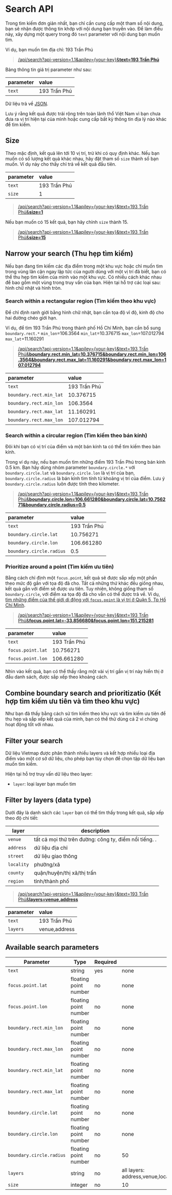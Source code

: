 # Search API

Trong tìm kiếm đơn giản nhất, bạn chỉ cần cung cấp một tham số nội dung, bạn sẽ nhận được thông tin khớp với nội dung bạn truyền vào. Để làm điều này, xây dựng một query trong đó `text` parameter với nội dung bạn muốn tìm.

Ví dụ, bạn muốn tìm địa chỉ: 193 Trần Phú

> [/api/search?api-version=1.1&apiley={your-key}&__text=193 Trần Phú__](https://maps.vietmap.vn/api/search?text=193%20tr%E1%BA%A7n%20ph%C3%BA)

Bảng thông tin giá trị parameter như sau:

| parameter | value |
| :--- | :--- |
| `text` | 193 Trần Phú |

Dữ liệu trả về [JSON](/response.md).


Lưu ý rằng kết quả được trải rộng trên toàn lãnh thổ Việt Nam vì bạn chưa đưa ra vị trí hiện tại của mình hoặc cung cấp bất kỳ thông tin địa lý nào khác để tìm kiếm.

## Size

Theo mặc định, kết quả lên tới 10 vị trí, trừ khi có quy định khác. Nếu bạn muốn có số lượng kết quả khác nhau, hãy đặt tham số `size` thành số bạn muốn. Ví dụ này cho thấy chỉ trả về kết quả đầu tiên.

| parameter | value |
| :--- | :--- |
| `text` | 193 Trần Phú |
| `size` | 1 |

> [/api/search?api-version=1.1&apiley={your-key}&text=193 Trần Phú&__size=1__](https://maps.vietmap.vn/api/search?text=193%20tr%E1%BA%A7n%20ph%C3%BA&size=1&apikey=)

Nếu bạn muốn có 15 kết quả, bạn hãy chỉnh `size` thành 15.

> [/api/search?api-version=1.1&apiley={your-key}&text=193 Trần Phú&__size=15__](https://maps.vietmap.vn/api/search?text=193%20tr%E1%BA%A7n%20ph%C3%BA&size=15&apikey=)

## Narrow your search (Thu hẹp tìm kiếm)

Nếu bạn đang tìm kiếm các địa điểm trong một khu vực hoặc chỉ muốn tìm trong vùng lân cận ngay lập tức của người dùng với một vị trí đã biết, bạn có thể thu hẹp tìm kiếm của mình vào một khu vực. Có nhiều cách khác nhau để bao gồm một vùng trong truy vấn của bạn. Hiện tại hỗ trợ các loại sau: hình chữ nhật và hình tròn.

### Search within a rectangular region (Tìm kiếm theo khu vực)

Để chỉ định ranh giới bằng hình chữ nhật, bạn cần tọa độ vĩ độ, kinh độ cho hai đường chéo giới hạn.

Ví dụ, để tìm 193 Trần Phú trong thành phố Hồ Chí Minh, bạn cần bổ sung  `boundary.rect.*` `min_lon`=106.3564 `min_lat`=10.376715 `max_lon`=107.012794 `max_lat`=11.160291


> [/api/search?api-version=1.1&apiley={your-key}&text=193 Trần Phú&__boundary.rect.min_lat=10.376715&boundary.rect.min_lon=106.3564&boundary.rect.max_lat=11.160291&boundary.rect.max_lon=107.012794__](https://maps.vietmap.vn/api/search?boundary.rect.min_lat=10.376715&boundary.rect.min_lon=106.3564&boundary.rect.max_lat=11.160291&boundary.rect.max_lon=107.012794&text=193%20Tr%E1%BA%A7n%20Ph%C3%BA&api-version=1.1)

| parameter | value |
| :--- | :--- |
| `text` | 193 Trần Phú |
| `boundary.rect.min_lat` | 10.376715 |
| `boundary.rect.min_lon` | 106.3564 |
| `boundary.rect.max_lat` | 11.160291 |
| `boundary.rect.max_lon` | 107.012794 |


### Search within a circular region (Tìm kiếm theo bán kính)

Đôi khi bạn có vị trí của điểm và một bán kính ta có thể tìm kiếm theo bán kính.

Trong ví dụ này, nếu bạn muốn tìm những điểm 193 Trần Phú trong bán kính 0.5 km. Bạn hãy dùng nhóm parameter `boundary.circle.*` với `boundary.circle.lat` và `boundary.circle.lon` là vị trí của bạn, `boundary.circle.radius` là bán kính tìm tính từ khoảng vị trí của điểm. Lưu ý `boundary.circle.radius` luôn được tính theo kilometer.

> [/api/search?api-version=1.1&apiley={your-key}&text=193 Trần Phú&__boundary.circle.lon=106.661280&boundary.circle.lat=10.756271&boundary.circle.radius=0.5__](https://maps.vietmap.vn/api/search%3Fboundary.circle.lon=10.756271&boundary.circle.lat=10.756271&boundary.circle.radius=0.5&text=193%20tr%E1%BA%A7n%20ph%C3%BA&api-version=1.1)

| parameter | value |
| :--- | :--- |
| `text` | 193 Trần Phú |
| `boundary.circle.lat` | 10.756271 |
| `boundary.circle.lon` | 106.661280 |
| `boundary.circle.radius` | 0.5 |

### Prioritize around a point (Tìm kiếm ưu tiên)

Bằng cách chỉ định một `focus.point`, kết quả sẽ được sắp xếp một phần theo mức độ gần với tọa độ đã cho. Tất cả những thứ khác đều giống nhau, kết quả gần với điểm sẽ được ưu tiên. Tuy nhiên, không giống tham số
 `boundary.circle`, với điểm xa tọa độ đã cho vẫn có thể được trả về. Ví dụ, [tìm những điểm của thế giới di động với `focus.point` là vị trí ở Quận 5, Tp Hồ Chí Minh](https://maps.vietmap.vn/api/autocomplete?focus.point.lat=10.756271&focus.point.lon=106.661280&text=the%20gioi%20di%20dong&api-version=1.1).


> [/api/search?api-version=1.1&apiley={your-key}&text=193 Trần Phú&__focus.point.lat=-33.856680&focus.point.lon=151.215281__](https://maps.vietmap.vn/api/search?focus.point.lat=10.756271&focus.point.lon=106.661280&text=the%20gioi%20di%20dong&api-version=1.1)

| parameter | value |
| :--- | :--- |
| `text` | 193 Trần Phú |
| `focus.point.lat` | 10.756271 |
| `focus.point.lon` | 106.661280 |

Nhìn vào kết quả, bạn có thể thấy rằng một vài vị trí gần vị trí này hiển thị ở đầu danh sách, được sắp xếp theo khoảng cách.

## Combine boundary search and prioritizatio (Kết hợp tìm kiếm ưu tiên và tìm theo khu vực)

Như bạn đã thấy bằng cách sử tìm kiếm theo khu vực và tìm kiếm ưu tiên để thu hẹp và sắp xếp kết quả của mình, bạn có thể thử dùng cả 2 vì chúng hoạt động tốt với nhau.

## Filter your search

Dữ liệu Vietmap được phân thành nhiều layers và kết hợp nhiều loại địa điểm vào một cơ sở dữ liệu, cho phép bạn tùy chọn để chọn tập dữ liệu bạn muốn tìm kiếm.

Hiện tại hỗ trợ truy vấn dữ liệu theo layer:

* `layer`: loại layer bạn muốn tìm


## Filter by layers (data type)

Dưới đây là danh sách các `layer` bạn có thể tìm thấy trong kết quả, sắp xếp theo độ chi tiết:

|layer|description|
|----|----|
|`venue`|tất cả mọi thứ trên đường: công ty, điểm nổi tiếng. .|
|`address`|dữ liệu địa chỉ|
|`street`|dữ liệu giao thông|
|`locality`|phường/xã|
|`county`|quận/huyện/thị xã/thị trấn|
|`region`|tỉnh/thành phố|

> [/api/search?api-version=1.1&apiley={your-key}&text=193 Trần Phú&__layers=venue,address__](https://maps.vietmap.vn/api/search?text=the%20gioi%20di%20dong&api-version=1.1&layers=venue,address)

| parameter | value |
| :--- | :--- |
| `text` | 193 Trần Phú |
| `layers` | venue,address |

## Available search parameters

| Parameter | Type | Required | Default | Example |
| --- | --- | --- | --- | --- |
| `text` | string | yes | none | `Trần Phú` |
| `focus.point.lat` | floating point number | no | none | `10.756271` |
| `focus.point.lon` | floating point number | no | none | `106.661280` |
| `boundary.rect.min_lon` | floating point number | no | none | `106.3564` |
| `boundary.rect.max_lon` | floating point number | no | none | `107.012794` |
| `boundary.rect.min_lat` | floating point number | no | none | `11.160291` |
| `boundary.rect.max_lat` | floating point number | no | none | `10.376715` |
| `boundary.circle.lat` | floating point number | no | none | `10.756271` |
| `boundary.circle.lon` | floating point number | no | none | `106.661280` |
| `boundary.circle.radius` | floating point number | no | 50 | `35` |
| `layers` | string | no | all layers: address,venue,locality,county,region,country | address,venue |
| `size` | integer | no | 10 | 20 |